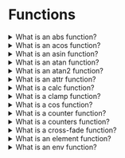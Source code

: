 # Functions

<details>
  <summary>What is an abs function?</summary>

The `abs()` CSS function returns the absolute value of the argument, as the same type as the input.

Example:

    div {
      --deg: -45deg;
      background-image: linear-gradient(abs(var(--deg)), blue, red);
    }

[More >>](https://developer.mozilla.org/en-US/docs/Web/CSS/abs)

</details>

<details>
  <summary>What is an acos function?</summary>

The `acos()` CSS function is a trigonometric function that returns the inverse cosine of a number between `-1` and `1`. The function contains a single calculation that returns the number of radians representing an angle between `0deg` and `180deg`.

Example:

    div.box-1 {
      transform: rotate(acos(1));
    }
    div.box-2 {
      transform: rotate(acos(0.5));
    }

[More >>](https://developer.mozilla.org/en-US/docs/Web/CSS/acos)

</details>

<details>
  <summary>What is an asin function?</summary>

The `asin()` CSS function is a trigonometric function that returns the inverse sine of a number between `-1` and `1`. The function contains a single calculation that returns the number of radians representing an angle between `-90deg` and `90deg`.

Example:

    div.box-1 {
      transform: rotate(asin(1));
    }
    div.box-2 {
      transform: rotate(asin(0.5));
    }

[More >>](https://developer.mozilla.org/en-US/docs/Web/CSS/asin)

</details>

<details>
  <summary>What is an atan function?</summary>

The `atan()` CSS function is a trigonometric function that returns the inverse tangent of a number between `-∞` and `+∞`. The function contains a single calculation that returns the number of radians representing an angle between `-90deg` and `90deg`.

Example:

    div.box-1 {
      transform: rotate(atan(1));
    }
    div.box-2 {
      transform: rotate(atan(0.5));
    }

[More >>](https://developer.mozilla.org/en-US/docs/Web/CSS/atan)

</details>

<details>
  <summary>What is an atan2 function?</summary>

The `atan2()` CSS function is a trigonometric function that returns the inverse tangent of two values between `-infinity` and `infinity`. The function accepts two arguments and returns the number of radians representing an angle between `-180deg` and `180deg`.

Example:

    div.box-1 {
      transform: rotate(atan2(3, 2));
    }
    div.box-2 {
      transform: rotate(atan2(-1, 0.5));
    }

[More >>](https://developer.mozilla.org/en-US/docs/Web/CSS/atan2)

</details>

<details>
  <summary>What is an attr function?</summary>

The `attr()` CSS function is used to retrieve the value of an attribute of the selected element and use it in the stylesheet. It can also be used on pseudo-elements, in which case the value of the attribute on the pseudo-element's originating element is returned.

Example:

    <p data-foo="hello">world</p>

    [data-foo]::before {
      content: attr(data-foo) " ";
    }

[More >>](https://developer.mozilla.org/en-US/docs/Web/CSS/attr)

</details>

<details>
  <summary>What is a calc function?</summary>

The `calc()` CSS function lets one to perform calculations when specifying CSS property values. It can be used with `length`, `frequency`, `angle`, `time`, `percentage`, `number` or `integer` values.

Example:

    width: calc(100% - 80px);

[More >>](https://developer.mozilla.org/en-US/docs/Web/CSS/calc)

</details>

<details>
  <summary>What is a clamp function?</summary>

The `clamp()` CSS function clamps a middle value within a range of values between a defined minimum bound and a maximum bound. The function takes three parameters: a minimum value, a preferred value, and a maximim allowed value.

Example:

    h1 {
      letter-spacing: 2px;
      font-size: clamp(1.8rem, 2.5vw, 2.8rem);
    }

[More >>](https://developer.mozilla.org/en-US/docs/Web/CSS/clamp)

</details>

<details>
  <summary>What is a cos function?</summary>

The `cos()` CSS function is a trigonometric function that returns the cosine of a number, which is a value between `-1` and `1`. The function contains a single calculation that must resolve to either a number or an angle by interpreting the result of the argument as radians. That is, `cos(45deg)`, `cos(0.125turn)`, and `cos(3.14159 / 4)` all represent the same value, approximately `0.707`.

Example:

    div.rotated-scaled-diamond {
      width: calc(100px * cos(45deg));
      height: calc(100px * cos(45deg));
      margin: calc(100px / 4 * cos(45deg));
      transform: rotate(45deg);
      transform-origin: center;
      background-color: green;
    }

[More >>](https://developer.mozilla.org/en-US/docs/Web/CSS/cos)

</details>

<details>
  <summary>What is a counter function?</summary>

The `counter()` CSS function returns a string representing the current value of the named counter, if there is one.

Example:

    ol {
      counter-reset: listCounter;
      padding-left: 5em;
    }
    li {
      counter-increment: listCounter;
    }
    li::marker {
      content:
        "Item #" counter(listCounter) " is: ";
    }
    li::after {
      content:
        "[" counter(listCounter, decimal-leading-zero) "] == ["
        counter(listCounter, upper-roman) "]";
    }

[More >>](https://developer.mozilla.org/en-US/docs/Web/CSS/counter)

</details>

<details>
  <summary>What is a counters function?</summary>

The `counters()` CSS function enables combining markers when nesting counters. The function returns a string that concatenates the current values of the named and nested counters. The function returns a string that concatenates the current values of the named and nested counters, if any are present, with the string provided. The third, optional parameter enables defining the list style.

Example:

    ol {
      counter-reset: listCounter;
    }
    li {
      counter-increment: listCounter;
    }
    li::marker {
      content:
        counters(listCounter, ".", upper-roman) ") ";
    }
    li::before {
      content:
        counters(listCounter, ".") " == "
        counters(listCounter, ".", lower-roman);
    }

[More >>](https://developer.mozilla.org/en-US/docs/Web/CSS/counters)

</details>

<details>
  <summary>What is a cross-fade function?</summary>

The `cross-fade()` CSS function can be used to blend two or more images at a defined transparency. It can be used for many simple image manipulations, such as tinting an image with a solid color or highlighting a particular area of the page by combining an image with a radial gradient.

Example:

    .crossfade {
      width: 300px;
      height: 300px;
      background-image: -webkit-cross-fade(url("br.png"), url("tr.png"), 75%);
      background-image: cross-fade(url("br.png"), url("tr.png"), 75%);
    }

[More >>](https://developer.mozilla.org/en-US/docs/Web/CSS/cross-fade)

</details>

<details>
  <summary>What is an element function?</summary>

The `element()` CSS function defines an image value generated from an arbitary HTML element. This image is live, meaning that if the HTML element is changed, the CSS properties using the resulting value are automatically updated.

Example:

    #css-result {
      background: -moz-element(#css-source) no-repeat;
      width: 256px;
      height: 32px;
      background-size: 80%;
      border: dashed;
    }

[More >>](https://developer.mozilla.org/en-US/docs/Web/CSS/element)

</details>

<details>
  <summary>What is an env function?</summary>

The `env()` CSS function can be used to insert the value of a user agent defined environment variables are globally scoped to a document, wheres custom properties are scoped to the element(s) on which they are declared.

Example:

    body {
      display: flex;
      flex-direction: column;
      min-height: 100vh;
      font: 1em system-ui;
    }

    main {
      flex: 1;
      background-color: #eee;
      padding: 1em;
    }

[More >>](https://developer.mozilla.org/en-US/docs/Web/CSS/env)

</details>
